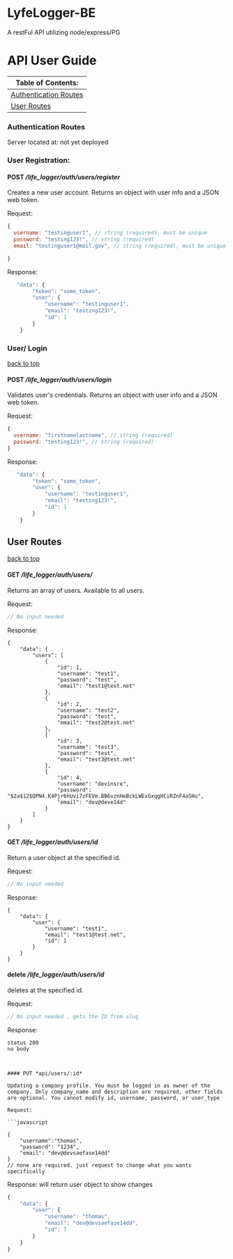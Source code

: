 # LyfeLogger-BE
A restFul API utilizing node/express/PG
# **API User Guide**

|**Table of Contents:**|
|-|
|[Authentication Routes](#Authentication-Routes)|
|[User Routes](#User-Routes)|


### **Authentication Routes**

Server located at: not yet deployed

###  **User Registration**:

#### POST */life_logger/auth/users/register*

Creates a new user account.
Returns an object with user info and a JSON web token.

Request:
```javascript
{
  username: "testinguser1", // string (required), must be unique
  password: "testing123!", // string (required)
  email: "testinguser1@mail.gov", // string (required), must be unique

}
```
Response:

```javascript
   "data": {
        "token": "some_token",
        "user": {
            "username": "testinguser1",
            "email": "testing123!",
            "id": 1
        }
    }
```



### **User/ Login** 
[back to top](#api-user-guide)


#### POST */life_logger/auth/users/login*

Validates user's credentials.
Returns an object with user info and a JSON web token.

Request:
```javascript
{
  username: "firstnamelastname", // string (required)
  password: "testing123!", // string (required)
}
```

Response:
```javascript
   "data": {
        "token": "some_token",
        "user": {
            "username": "testinguser1",
            "email": "testing123!",
            "id": 1
        }
    }
```

## **User Routes**
[back to top](#api-user-guide)

#### GET */life_logger/auth/users/*

Returns an array of users. Available to all users.

Request:
```javascript
// No input needed
```
Response:
```
{
    "data": {
        "users": [
            {
                "id": 1,
                "username": "test1",
                "password": "test",
                "email": "test1@test.net"
            },
            {
                "id": 2,
                "username": "test2",
                "password": "test",
                "email": "test2@test.net"
            },
            {
                "id": 3,
                "username": "test3",
                "password": "test",
                "email": "test3@test.net"
            },
            {
                "id": 4,
                "username": "devinsre",
                "password": "$2a$12$QPN4.K4Pjr6hUvi7zFEVm.BB6vznHeBckLWExGxqgHCiRZnF4a5Hu",
                "email": "dev@deve14d"
            }
        ]
    }
}
```
#### GET */life_logger/auth/users/id*

Return a user object at the specified id.

Request:
```javascript
// No input needed
```
Response:
```
{
    "data": {
        "user": {
            "username": "test1",
            "email": "test1@test.net",
            "id": 1
        }
    }
}
```

#### delete */life_logger/auth/users/id*

deletes at the specified id.

Request:
```javascript
// No input needed , gets the ID from slug
```
Response:
```
status 200 
no body
```
```


#### PUT *api/users/:id*

Updating a company profile. You must be logged in as owner of the company. Only company_name and description are required, other fields are optional. You cannot modify id, username, password, or user_type

Request:

```javascript

{
	"username":"thomas",
	"password": "1234",
	"email": "dev@devsaefase14dd"
}
// none are required. just request to change what you wants specifically
```
Response:
will return user object to show changes
```javascript
{
    "data": {
        "user": {
            "username": "thomas",
            "email": "dev@devsaefase14dd",
            "id": 7
        }
    }
}
```
